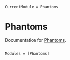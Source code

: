 ```@meta
CurrentModule = Phantoms
```

# Phantoms

Documentation for [Phantoms](https://github.com/Dale-Black/Phantoms.jl).

```@index
```

```@autodocs
Modules = [Phantoms]
```
